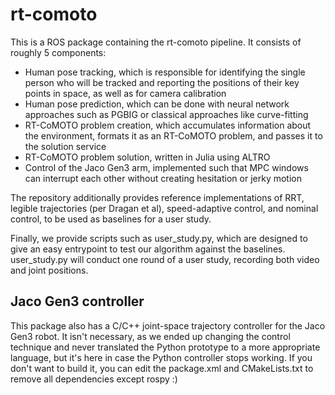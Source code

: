 # rt-comoto
This is a ROS package containing the rt-comoto pipeline. It consists of roughly 5 components:

- Human pose tracking, which is responsible for identifying the single person who will be tracked and reporting the positions of their key points in space, as well as for camera calibration
- Human pose prediction, which can be done with neural network approaches such as PGBIG or classical approaches like curve-fitting
- RT-CoMOTO problem creation, which accumulates information about the environment, formats it as an RT-CoMOTO problem, and passes it to the solution service
- RT-CoMOTO problem solution, written in Julia using ALTRO
- Control of the Jaco Gen3 arm, implemented such that MPC windows can interrupt each other without creating hesitation or jerky motion

The repository additionally provides reference implementations of RRT, legible trajectories (per Dragan et al), speed-adaptive control, and nominal control, to be used as baselines for a user study.

Finally, we provide scripts such as user_study.py, which are designed to give an easy entrypoint to test our algorithm against the baselines. user_study.py will conduct one round of a user study, recording both video and joint positions.

## Jaco Gen3 controller
This package also has a C/C++ joint-space trajectory controller for the Jaco Gen3 robot. It isn't necessary, as we ended up changing the control technique and never translated the Python prototype to a more appropriate language, but it's here in case the Python controller stops working. If you don't want to build it, you can edit the package.xml and CMakeLists.txt to remove all dependencies except rospy :)
